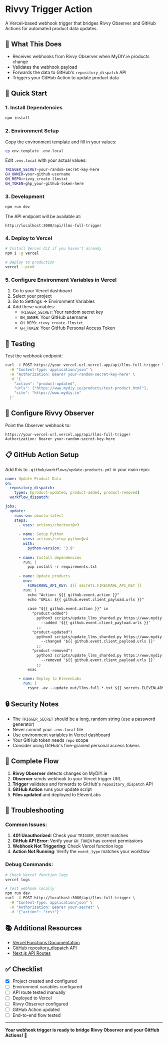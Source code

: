 # Rivvy Trigger Action

A Vercel-based webhook trigger that bridges Rivvy Observer and GitHub Actions for automated product data updates.

## 🎯 What This Does

- Receives webhooks from Rivvy Observer when MyDIY.ie products change
- Validates the webhook payload
- Forwards the data to GitHub's `repository_dispatch` API
- Triggers your GitHub Action to update product data

## 🚀 Quick Start

### 1. Install Dependencies

```bash
npm install
```

### 2. Environment Setup

Copy the environment template and fill in your values:

```bash
cp env.template .env.local
```

Edit `.env.local` with your actual values:

```bash
TRIGGER_SECRET=your-random-secret-key-here
GH_OWNER=your-github-username
GH_REPO=rivvy_create-llmstxt
GH_TOKEN=ghp_your-github-token-here
```

### 3. Development

```bash
npm run dev
```

The API endpoint will be available at:
```
http://localhost:3000/api/llms-full-trigger
```

### 4. Deploy to Vercel

```bash
# Install Vercel CLI if you haven't already
npm i -g vercel

# Deploy to production
vercel --prod
```

### 5. Configure Environment Variables in Vercel

1. Go to your Vercel dashboard
2. Select your project
3. Go to Settings → Environment Variables
4. Add these variables:
   - `TRIGGER_SECRET`: Your random secret key
   - `GH_OWNER`: Your GitHub username
   - `GH_REPO`: `rivvy_create-llmstxt`
   - `GH_TOKEN`: Your GitHub Personal Access Token

## 🧪 Testing

Test the webhook endpoint:

```bash
curl -X POST https://your-vercel-url.vercel.app/api/llms-full-trigger \
  -H "Content-Type: application/json" \
  -H "Authorization: Bearer your-random-secret-key-here" \
  -d '{
    "action": "product-updated",
    "urls": ["https://www.mydiy.ie/products/test-product.html"],
    "site": "https://www.mydiy.ie"
  }'
```

## 🔗 Configure Rivvy Observer

Point the Observer webhook to:
```
https://your-vercel-url.vercel.app/api/llms-full-trigger
Authorization: Bearer your-random-secret-key-here
```

## 📋 GitHub Action Setup

Add this to `.github/workflows/update-products.yml` in your main repo:

```yaml
name: Update Product Data
on:
  repository_dispatch:
    types: [product-updated, product-added, product-removed]
  workflow_dispatch:

jobs:
  update:
    runs-on: ubuntu-latest
    steps:
      - uses: actions/checkout@v3
      
      - name: Setup Python
        uses: actions/setup-python@v4
        with:
          python-version: '3.9'
          
      - name: Install dependencies
        run: |
          pip install -r requirements.txt
          
      - name: Update products
        env:
          FIRECRAWL_API_KEY: ${{ secrets.FIRECRAWL_API_KEY }}
        run: |
          echo "Action: ${{ github.event.action }}"
          echo "URLs: ${{ github.event.client_payload.urls }}"
          
          case "${{ github.event.action }}" in
            "product-added")
              python3 scripts/update_llms_sharded.py https://www.mydiy.ie \
                --added '${{ github.event.client_payload.urls }}'
              ;;
            "product-updated")
              python3 scripts/update_llms_sharded.py https://www.mydiy.ie \
                --changed '${{ github.event.client_payload.urls }}'
              ;;
            "product-removed")
              python3 scripts/update_llms_sharded.py https://www.mydiy.ie \
                --removed '${{ github.event.client_payload.urls }}'
              ;;
          esac
          
      - name: Deploy to ElevenLabs
        run: |
          rsync -av --update out/llms-full.*.txt ${{ secrets.ELEVENLABS_SERVER }}:/data/
```

## 🔒 Security Notes

- The `TRIGGER_SECRET` should be a long, random string (use a password generator)
- Never commit your `.env.local` file
- Use environment variables in Vercel dashboard
- Your GitHub token needs `repo` scope
- Consider using GitHub's fine-grained personal access tokens

## 🎯 Complete Flow

1. **Rivvy Observer** detects changes on MyDIY.ie
2. **Observer** sends webhook to your Vercel trigger URL
3. **Trigger** validates and forwards to GitHub's `repository_dispatch` API
4. **GitHub Action** runs your update script
5. **Files updated** and deployed to ElevenLabs

## 🚨 Troubleshooting

### Common Issues:

1. **401 Unauthorized**: Check your `TRIGGER_SECRET` matches
2. **GitHub API Error**: Verify your `GH_TOKEN` has correct permissions
3. **Webhook Not Triggering**: Check Vercel function logs
4. **Action Not Running**: Verify the `event_type` matches your workflow

### Debug Commands:

```bash
# Check Vercel function logs
vercel logs

# Test webhook locally
npm run dev
curl -X POST http://localhost:3000/api/llms-full-trigger \
  -H "Content-Type: application/json" \
  -H "Authorization: Bearer your-secret" \
  -d '{"action": "test"}'
```

## 📚 Additional Resources

- [Vercel Functions Documentation](https://vercel.com/docs/functions)
- [GitHub repository_dispatch API](https://docs.github.com/en/rest/repos/repos#create-a-repository-dispatch-event)
- [Next.js API Routes](https://nextjs.org/docs/api-routes/introduction)

## ✅ Checklist

- [x] Project created and configured
- [ ] Environment variables configured
- [ ] API route tested manually
- [ ] Deployed to Vercel
- [ ] Rivvy Observer configured
- [ ] GitHub Action updated
- [ ] End-to-end flow tested

---

**Your webhook trigger is ready to bridge Rivvy Observer and your GitHub Actions! 🚀**
